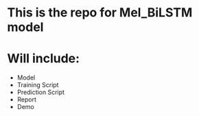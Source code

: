 # This is the repo for Mel_BiLSTM model

# Will include:

- Model
- Training Script
- Prediction Script
- Report
- Demo
